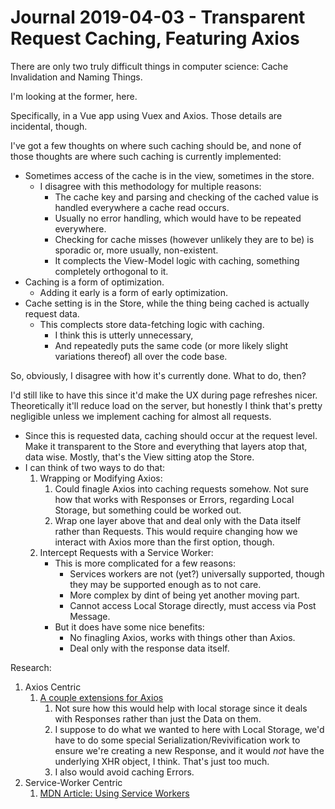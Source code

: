 Journal 2019-04-03 - Transparent Request Caching, Featuring Axios
=================================================================

There are only two truly difficult things in computer science: Cache Invalidation and Naming Things.

I'm looking at the former, here.

Specifically, in a Vue app using Vuex and Axios.  Those details are incidental, though.

I've got a few thoughts on where such caching should be, and none of those thoughts are where such caching is currently implemented:

- Sometimes access of the cache is in the view, sometimes in the store.
    - I disagree with this methodology for multiple reasons:
        - The cache key and parsing and checking of the cached value is handled everywhere a cache read occurs.
        - Usually no error handling, which would have to be repeated everywhere.
        - Checking for cache misses (however unlikely they are to be) is sporadic or, more usually, non-existent.
        - It complects the View-Model logic with caching, something completely orthogonal to it.
- Caching is a form of optimization.
    - Adding it early is a form of early optimization.
- Cache setting is in the Store, while the thing being cached is actually request data.
    - This complects store data-fetching logic with caching.
        - I think this is utterly unnecessary,
        - And repeatedly puts the same code (or more likely slight variations thereof) all over the code base.

So, obviously, I disagree with how it's currently done.  What to do, then?

I'd still like to have this since it'd make the UX during page refreshes nicer.  Theoretically it'll reduce load on the server, but honestly I think that's pretty negligible unless we implement caching for almost all requests.

- Since this is requested data, caching should occur at the request level.  Make it transparent to the Store and everything that layers atop that, data wise.  Mostly, that's the View sitting atop the Store.
- I can think of two ways to do that:
    1. Wrapping or Modifying Axios:
        1. Could finagle Axios into caching requests somehow.  Not sure how that works with Responses or Errors, regarding Local Storage, but something could be worked out.
        2. Wrap one layer above that and deal only with the Data itself rather than Requests.  This would require changing how we interact with Axios more than the first option, though.
    2. Intercept Requests with a Service Worker:
        - This is more complicated for a few reasons:
            - Services workers are not (yet?) universally supported, though they may be supported enough as to not care.
            - More complex by dint of being yet another moving part.
            - Cannot access Local Storage directly, must access via Post Message.
        - But it does have some nice benefits:
            - No finagling Axios, works with things other than Axios.
            - Deal only with the response data itself.

Research:

1. Axios Centric
    1. [A couple extensions for Axios](https://github.com/kuitos/axios-extensions#cacheadapterenhancer)
        1. Not sure how this would help with local storage since it deals with Responses rather than just the Data on them.
        2. I suppose to do what we wanted to here with Local Storage, we'd have to do some special Serialization/Revivification work to ensure we're creating a new Response, and it would _not_ have the underlying XHR object, I think.  That's just too much.
        3. I also would avoid caching Errors.
2. Service-Worker Centric
    1. [MDN Article: Using Service Workers](https://developer.mozilla.org/en-US/docs/Web/API/Service_Worker_API/Using_Service_Workers)

